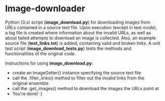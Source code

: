 # Image-downloader
Python (3.x) script (**image_download.py**) for downloading images from URLs contained in a source text file. Upon execution (except in test mode), a log file is created where information about the invalid URLs, as well as about failed attempts to download an image is collected.
Also, an example source file (**test_links.txt**) is added, containing valid and broken links.
A unit test script (**image_download_tests.py**) tests the methods and functionalities of the original code.

Instructions for using **image_download.py**:
  - create an ImageGetter() instance specifying the source text file
  - call the .filter_links() method to filter out the invalid links from the original ensemble
  - call the .get_images() method to download the images the URLs point at
  - You're done! :)
